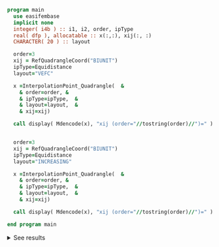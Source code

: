 ```fortran
program main
  use easifembase
  implicit none
  integer( i4b ) :: i1, i2, order, ipType
  real( dfp ), allocatable :: x(:,:), xij(:, :)
  CHARACTER( 20 ) :: layout

  order=3
  xij = RefQuadrangleCoord("BIUNIT")
  ipType=Equidistance
  layout="VEFC"

  x =InterpolationPoint_Quadrangle(  &
    & order=order, &
    & ipType=ipType,  &
    & layout=layout,  &
    & xij=xij)

  call display( Mdencode(x), "xij (order="//tostring(order)//")=" )


  order=3
  xij = RefQuadrangleCoord("BIUNIT")
  ipType=Equidistance
  layout="INCREASING"

  x =InterpolationPoint_Quadrangle(  &
    & order=order, &
    & ipType=ipType,  &
    & layout=layout,  &
    & xij=xij)

  call display( Mdencode(x), "xij (order="//tostring(order)//")=" )

end program main
```

<details>
<summary>See results</summary>
<div>

xij (order=3), VEFC:

| |  |  |  |  |  |  |  |  |  |  |  |  |  |  |  |  |
| --- |  --- |  --- |  --- |  --- |  --- |  --- |  --- |  --- |  --- |  --- |  --- |  --- |  --- |  --- |  --- | --- |
| $x$ | -1 | 1 | 1 | -1 | -0.33333 | 0.33333 | 1 | 1 | 0.33333 | -0.33333 | -1 | -1 | -0.33333 | -0.33333 | 0.333 33 | 0.33333 |
| $y$ | -1 | -1 | 1 | 1 | -1 | -1 | -0.33333 | 0.33333 | 1 | 1 | 0.33333 | -0.33333 | -0.33333 | 0.33333 | 0.3333 3 | -0.33333 |

xij (order=3)=, INCREASING

| |  |  |  |  |  |  |  |  |  |  |  |  |  |  |  |  |
| --- |  --- |  --- |  --- |  --- |  --- |  --- |  --- |  --- |  --- |  --- |  --- |  --- |  --- |  --- |  --- | --- |
| $x$ | -1 | -1 | -1 | -1 | -0.33333 | -0.33333 | -0.33333 | -0.33333 | 0.33333 | 0.33333 | 0.33333 | 0.33333 | 1 | 1 | 1 | 1 |
| $y$ | | -1 | -0.33333 | 0.33333 | 1 | -1 | -0.33333 | 0.33333 | 1 | -1 | -0.33333 | 0.33333 | 1 | -1 | -0.33333 | 0.33333 | 1 |

</div>
</details>
